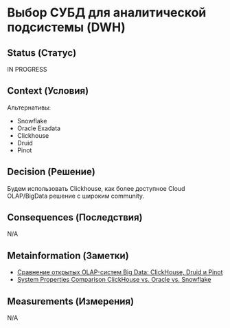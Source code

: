 # Выбор СУБД для аналитической подсистемы (DWH)

## Status (Статус)
IN PROGRESS

## Context (Условия)
Альтернативы:
- Snowflake
- Oracle Exadata
- Clickhouse
- Druid
- Pinot



## Decision (Решение)
Будем использовать Clickhouse, как более доступное Cloud OLAP/BigData решение с широким community.

## Consequences (Последствия)
N/A

## Metainformation (Заметки)
* [Сравнение открытых OLAP-систем Big Data: ClickHouse, Druid и Pinot](https://habr.com/ru/companies/oleg-bunin/articles/351308/)
* [System Properties Comparison ClickHouse vs. Oracle vs. Snowflake](https://db-engines.com/en/system/ClickHouse%3BOracle%3BSnowflake)

## Measurements (Измерения)
N/A
